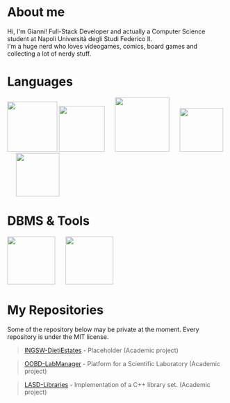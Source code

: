 # About me
Hi, I'm Gianni! Full-Stack Developer and actually a Computer Science student at Napoli Università degli Studi Federico II.\
I'm a huge nerd who loves videogames, comics, board games and collecting a lot of nerdy stuff.

# Languages
<img src= "https://github.com/user-attachments/assets/cc7d5d3e-40fb-4079-bb4d-59744434802e" width="115">
<img src="https://github.com/user-attachments/assets/e6dddbac-b8f9-4d1c-bf5b-74d16e256cc9" width="105">
<img src= "https://github.com/user-attachments/assets/f3904507-78e6-4ccf-91de-94320142db06" width="125" hspace=20>
<img src= "https://github.com/user-attachments/assets/0371c7b7-40a1-4dbe-b0f7-eb995373bbef" width="100">
<img src= "https://github.com/user-attachments/assets/f5a5a17e-8dd8-4da4-a215-ee7c0de43ee5" width="100" hspace=20>


# DBMS & Tools
<img src= "https://github.com/user-attachments/assets/3a614660-664d-4745-adc0-47e80b027031" width= "110">
<img src= "https://github.com/user-attachments/assets/24ce28cd-11a5-45fb-acd0-c613ece7aa72" width= "110" hspace= 20>

# My Repositories
Some of the repository below may be private at the moment. Every repository is under the MIT license.
> [INGSW-DietiEstates](https://github.com/Gazen27/INGSW-DietiEstates) - Placeholder (Academic project)


> [OOBD-LabManager](https://github.com/Gazen27/LabManager) - Platform for a Scientific Laboratory (Academic project)

> [LASD-Libraries](https://github.com/Gazen27/LASD-Libraries) - Implementation of a C++ library set. (Academic project)
